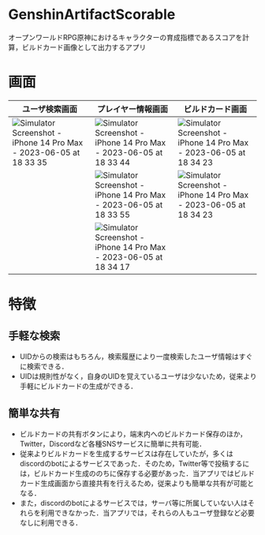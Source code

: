 # GenshinArtifactScorable
オープンワールドRPG原神におけるキャラクターの育成指標であるスコアを計算，ビルドカード画像として出力するアプリ

# 画面
|ユーザ検索画面|プレイヤー情報画面|ビルドカード画面|
|----|----|----|
|![Simulator Screenshot - iPhone 14 Pro Max - 2023-06-05 at 18 33 35](https://github.com/hide9201/GenshinArtifactScorable/assets/65844566/2f168311-832a-49fd-8ba1-e31db1374461)|![Simulator Screenshot - iPhone 14 Pro Max - 2023-06-05 at 18 33 44](https://github.com/hide9201/GenshinArtifactScorable/assets/65844566/6b1587c2-b879-47f6-bb25-f78985308676)|![Simulator Screenshot - iPhone 14 Pro Max - 2023-06-05 at 18 34 23](https://github.com/hide9201/GenshinArtifactScorable/assets/65844566/d431324a-fa8a-4b21-90dd-c7749cdee920)|
||![Simulator Screenshot - iPhone 14 Pro Max - 2023-06-05 at 18 33 55](https://github.com/hide9201/GenshinArtifactScorable/assets/65844566/b7849ed3-3899-4638-891c-8d271923ccb9)|![Simulator Screenshot - iPhone 14 Pro Max - 2023-06-05 at 18 34 23](https://github.com/hide9201/GenshinArtifactScorable/assets/65844566/d431324a-fa8a-4b21-90dd-c7749cdee920)|
||![Simulator Screenshot - iPhone 14 Pro Max - 2023-06-05 at 18 34 17](https://github.com/hide9201/GenshinArtifactScorable/assets/65844566/ad184ac1-717e-47b7-9075-8f431c86c2ee)||
 
# 特徴
## 手軽な検索
- UIDからの検索はもちろん，検索履歴により一度検索したユーザ情報はすぐに検索できる．
- UIDは規則性がなく，自身のUIDを覚えているユーザは少ないため，従来より手軽にビルドカードの生成ができる．

## 簡単な共有
- ビルドカードの共有ボタンにより，端末内へのビルドカード保存のほか，Twitter，Discordなど各種SNSサービスに簡単に共有可能．
- 従来よりビルドカードを生成するサービスは存在していたが，多くはdiscordのbotによるサービスであった．そのため，Twitter等で投稿するには，ビルドカード生成ののちに保存する必要があった．当アプリではビルドカード生成画面から直接共有を行えるため，従来よりも簡単な共有が可能となる．
- また，discordのbotによるサービスでは，サーバ等に所属していない人はそれらを利用できなかった．当アプリでは，それらの人もユーザ登録など必要なしに利用できる．
